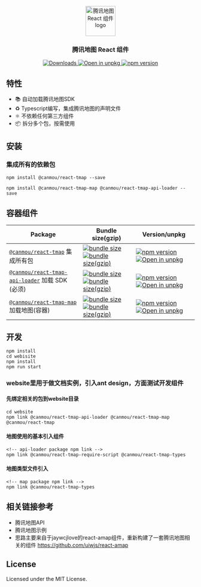 <br /><br />
<p align="center">
  <a href="https://github.com/canmou/react-tmap">
    <img src="https://canmou.github.io/react-tmap/logo.svg" height="80px" alt="腾讯地图 React 组件 logo" />
  </a>
</p>
<h3 align="center">腾讯地图 React 组件</h3>

<p align="center">
  <a href="https://www.npmjs.com/package/@canmou/react-tmap">
    <img src="https://img.shields.io/npm/dm/@canmou/react-tmap.svg?style=flat" alt="Downloads">
  </a>
  <a href="https://canmou.github.io/npm-unpkg/#/pkg/@canmou/react-tmap/file/README.md">
    <img src="https://img.shields.io/badge/Open%20in-unpkg-blue" alt="Open in unpkg">
  </a>
  <a href="https://www.npmjs.com/package/@canmou/react-tmap">
    <img src="https://img.shields.io/npm/v/@canmou/react-tmap.svg" alt="npm version">
  </a>
</p>

## 特性
- 📚 自动加载腾讯地图SDK
- ♻️ Typescript编写，集成腾讯地图的声明文件
- ⚛️ 不依赖任何第三方组件
- 📦 拆分多个包，按需使用

## 安装
### 集成所有的依赖包
```
npm install @canmou/react-tmap --save

npm install @canmou/react-tmap-map @canmou/react-tmap-api-loader --save
```

## 容器组件
Package | Bundle size(gzip) | Version/unpkg
----- | ----- | ----
[`@canmou/react-tmap`](https://canmou.github.io/react-tmap/) 集成所有包 | [![bundle size](https://img.shields.io/bundlephobia/min/@canmou/react-tmap?color=3789D6&label=)](https://bundlephobia.com/package/@canmou/react-tmap) [![bundle size(gzip)](https://img.shields.io/bundlephobia/minzip/@canmou/react-tmap?color=green&label=)](https://bundlephobia.com/package/@canmou/react-tmap) | [![npm version](https://img.shields.io/npm/v/@canmou/react-tmap.svg)](https://www.npmjs.com/package/@canmou/react-tmap) [![Open in unpkg](https://img.shields.io/badge/Open%20in-unpkg-blue)](https://canmou.github.io/npm-unpkg/#/pkg/@canmou/react-tmap/file/README.md)
[`@canmou/react-tmap-api-loader`](https://canmou.github.io/react-tmap/#/api-loader) 加载 SDK (必须) | [![bundle size](https://img.shields.io/bundlephobia/min/@canmou/react-tmap-api-loader?color=3789D6&label=)](https://bundlephobia.com/package/@canmou/react-tmap-api-loader) [![bundle size(gzip)](https://img.shields.io/bundlephobia/minzip/@canmou/react-tmap-api-loader?color=green&label=)](https://bundlephobia.com/package/@canmmou/react-tmap-api-loader) | [![npm version](https://img.shields.io/npm/v/@canmou/react-tmap-api-loader.svg)](https://www.npmjs.com/package/@canmou/react-tmap-api-loader) [![Open in unpkg](https://img.shields.io/badge/Open%20in-unpkg-blue)](https://canmou.github.io/npm-unpkg/#/pkg/@canmou/react-tmap-api-loader/file/README.md)
[`@canmou/react-tmap-map`](https://canmou.github.io/react-tmap/#/map) 加载地图(容器) | [![bundle size](https://img.shields.io/bundlephobia/min/@canmou/react-tmap-map?color=3789D6&label=)](https://bundlephobia.com/package/@canmou/react-tmap-map) [![bundle size(gzip)](https://img.shields.io/bundlephobia/minzip/@canmou/react-tmap-map?color=green&label=)](https://bundlephobia.com/package/@canmou/react-tmap-map) | [![npm version](https://img.shields.io/npm/v/@canmou/react-tmap-map.svg)](https://www.npmjs.com/package/@canmou/react-tmap-map) [![Open in unpkg](https://img.shields.io/badge/Open%20in-unpkg-blue)](https://canmou.github.io/npm-unpkg/#/pkg/@canmou/react-tmap-map/file/README.md)

## 开发
```
npm install
cd webisite
npm install 
npm run start

```
### website里用于做文档实例，引入ant design，方面测试开发组件
#### 先绑定相关的包到website目录
```
cd website
npm link @canmou/react-tmap-api-loader @canmou/react-tmap-map @canmou/react-tmap
```

####  地图使用的基本引入组件
```
<!-- api-loader package npm link -->
npm link @canmou/react-tmap-require-script @canmou/react-tmap-types
```
#### 地图类型文件引入
```
<!-- map package npm link -->
npm link @canmou/react-tmap-types
```
##  相关链接参考
* 腾讯地图API
* 腾讯地图示例
* 思路主要来自于jaywcjlove的react-amap组件，重新构建了一套腾讯地图相关的组件
https://github.com/uiwjs/react-amap


## License

Licensed under the MIT License.
